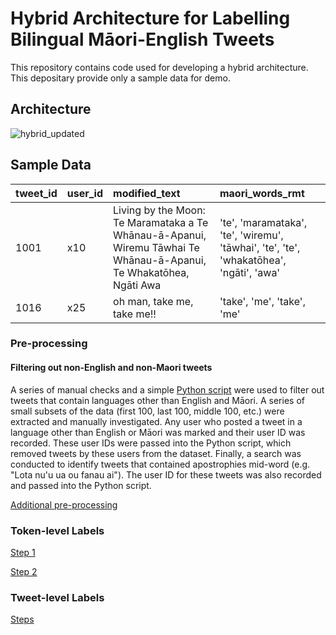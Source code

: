 # Hybrid Architecture for Labelling Bilingual Māori-English Tweets

This repository contains code used for developing a hybrid architecture. This depositary provide only a sample data for demo.

## Architecture

![hybrid_updated](https://user-images.githubusercontent.com/107286789/173212143-ef287a66-2f30-4b31-9ee7-1fc53409925b.png)

## Sample Data
|tweet_id	|user_id	|modified_text|maori_words_rmt|
| :------ | :-------- | :-------- | :----- |
|1001|	x10|	Living by the Moon: Te Maramataka a Te Whānau-ā-Apanui, Wiremu Tāwhai Te Whānau-ā-Apanui, Te Whakatōhea, Ngāti Awa <link>	| 'te', 'maramataka', 'te', 'wiremu', 'tāwhai', 'te', 'te', 'whakatōhea', 'ngāti', 'awa'|		
|1016|	x25|	<user> oh man, take me, take me!!|	'take', 'me', 'take', 'me'|

### Pre-processing
  
#### Filtering out non-English and non-Maori tweets
  A series of manual checks and a simple [Python script](Filter_nonEnglish_nonMaori_tweets.py) were used to filter out tweets that contain languages other than English and Māori. A series of small subsets of the data (first 100, last 100, middle 100, etc.) were extracted and manually investigated. Any user who posted a tweet in a language other than English or Māori was marked and their user ID was recorded. These user IDs were passed into the Python script, which removed tweets by these users from the dataset. Finally, a search was conducted to identify tweets that contained apostrophies mid-word (e.g. "Lota nu'u ua ou fanau ai"). The user ID for these tweets was also recorded and passed into the Python script. 
  
[Additional pre-processing](Additional-preprocessing.ipynb)
  
### Token-level Labels
[Step 1](Step1-Token-level.ipynb)
  
[Step 2](Step2-Token-level.ipynb)

### Tweet-level Labels
[Steps](Tweet-labels.ipynb)
